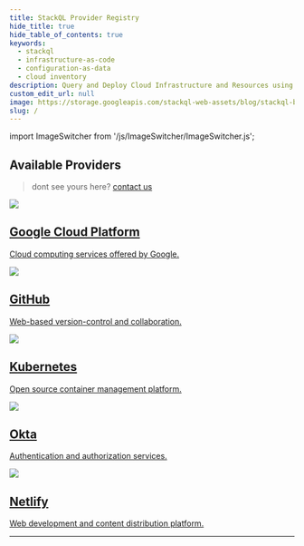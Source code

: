 ```yaml
---
title: StackQL Provider Registry
hide_title: true
hide_table_of_contents: true
keywords:
  - stackql
  - infrastructure-as-code
  - configuration-as-data
  - cloud inventory
description: Query and Deploy Cloud Infrastructure and Resources using SQL
custom_edit_url: null
image: https://storage.googleapis.com/stackql-web-assets/blog/stackql-blog-post-featured-image.png
slug: /
---
```


import ImageSwitcher from '/js/ImageSwitcher/ImageSwitcher.js';

<ImageSwitcher 
lightImageSrc="/img/stackql-banner.png"
darkImageSrc="/img/stackql-banner-darkbg.png"
alttext="StackQL"/>

## Available Providers

> dont see yours here? [contact us](/contact)

<section class="row list">
  <article class="col col--4 margin-bottom--lg">
    <a class="card padding--lg cardContainer" href="/providers/google/">
      <div class="row">
      <div class="col col--2"><img src="/img/providers/google.png" /></div>
      <div class="col col--10"><h2 class="text--truncate cardTitle" title="Google Cloud Platform">Google Cloud Platform</h2></div>  
      </div>
      <p class="text--truncate cardDescription">Cloud computing services offered by Google.</p>
    </a>
  </article>
  <article class="col col--4 margin-bottom--lg">
    <a class="card padding--lg cardContainer" href="/providers/github/">
      <div class="row">
      <div class="col col--2"><img src="/img/providers/github.png" /></div>
      <div class="col col--10"><h2 class="text--truncate cardTitle" title="GitHub">GitHub</h2></div>  
      </div>
      <p class="text--truncate cardDescription">Web-based version-control and collaboration.</p>
    </a>
  </article>
  <article class="col col--4 margin-bottom--lg">
    <a class="card padding--lg cardContainer" href="/providers/kubernetes/">
      <div class="row">
      <div class="col col--2"><img src="/img/providers/kubernetes.png" /></div>
      <div class="col col--10"><h2 class="text--truncate cardTitle" title="Kubernetes">Kubernetes</h2></div>  
      </div>
      <p class="text--truncate cardDescription">Open source container management platform.</p>
    </a>
  </article>
  <article class="col col--4 margin-bottom--lg">
    <a class="card padding--lg cardContainer" href="/providers/okta/">
      <div class="row">
      <div class="col col--2"><img src="/img/providers/okta.png" /></div>
      <div class="col col--10"><h2 class="text--truncate cardTitle" title="Okta">Okta</h2></div>  
      </div>
      <p class="text--truncate cardDescription">Authentication and authorization services.</p>
    </a>
  </article>
  <article class="col col--4 margin-bottom--lg">
    <a class="card padding--lg cardContainer" href="/providers/netlify/">
      <div class="row">
      <div class="col col--2"><img src="/img/providers/netlify.png" /></div>
      <div class="col col--10"><h2 class="text--truncate cardTitle" title="Netlify">Netlify</h2></div>  
      </div>
      <p class="text--truncate cardDescription">Web development and content distribution platform.</p>
    </a>
  </article>
</section>

---

